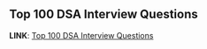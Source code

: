 ## Top 100 DSA Interview Questions

**LINK**: [Top 100 DSA Interview Questions](https://leetcode.com/discuss/interview-question/4258631/Top-100-DSA-Interview-Questions)
